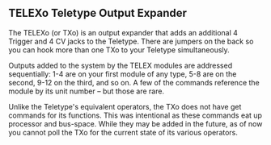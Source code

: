 ## TELEXo Teletype Output Expander

The TELEXo (or TXo) is an output expander that adds an additional 4 Trigger and 4 CV jacks to the Teletype. There are jumpers on the back so you can hook more than one TXo to your Teletype simultaneously.

Outputs added to the system by the TELEX modules are addressed sequentially: 1-4 are on your first module of any type, 5-8 are on the second, 9-12 on the third, and so on. A few of the commands reference the module by its unit number – but those are rare.

Unlike the Teletype's equivalent operators, the TXo does not have get commands for its functions. This was intentional as these commands eat up processor and bus-space. While they may be added in the future, as of now you cannot poll the TXo for the current state of its various operators.